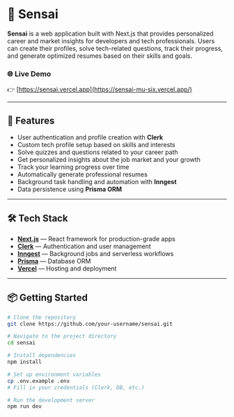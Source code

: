 # 🚀 Sensai

**Sensai** is a web application built with Next.js that provides personalized career and market insights for developers and tech professionals. Users can create their profiles, solve tech-related questions, track their progress, and generate optimized resumes based on their skills and goals.

### 🌐 Live Demo

👉 [https://sensai.vercel.app](https://sensai-mu-six.vercel.app/)

---

## 🧠 Features

- User authentication and profile creation with **Clerk**
- Custom tech profile setup based on skills and interests
- Solve quizzes and questions related to your career path
- Get personalized insights about the job market and your growth
- Track your learning progress over time
- Automatically generate professional resumes
- Background task handling and automation with **Inngest**
- Data persistence using **Prisma ORM**

---

## 🛠️ Tech Stack

- **[Next.js](https://nextjs.org/)** — React framework for production-grade apps
- **[Clerk](https://clerk.dev/)** — Authentication and user management
- **[Inngest](https://www.inngest.com/)** — Background jobs and serverless workflows
- **[Prisma](https://www.prisma.io/)** — Database ORM
- **[Vercel](https://vercel.com/)** — Hosting and deployment

---

## 📦 Getting Started

```bash
# Clone the repository
git clone https://github.com/your-username/sensai.git

# Navigate to the project directory
cd sensai

# Install dependencies
npm install

# Set up environment variables
cp .env.example .env
# Fill in your credentials (Clerk, DB, etc.)

# Run the development server
npm run dev
